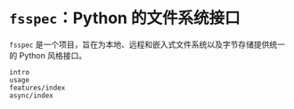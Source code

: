 # `fsspec`：Python 的文件系统接口

`fsspec` 是一个项目，旨在为本地、远程和嵌入式文件系统以及字节存储提供统一的 Python 风格接口。

```{toctree}
intro
usage
features/index
async/index
```
